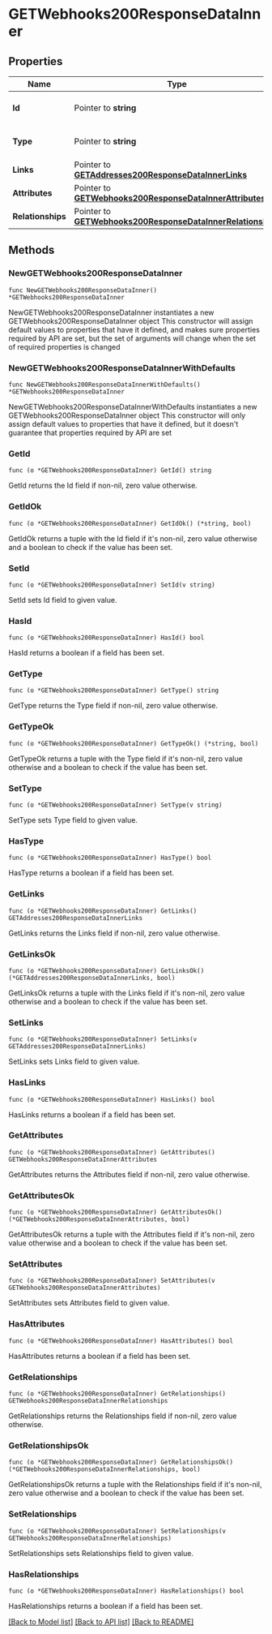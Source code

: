 # GETWebhooks200ResponseDataInner

## Properties

Name | Type | Description | Notes
------------ | ------------- | ------------- | -------------
**Id** | Pointer to **string** | The resource&#39;s id | [optional] 
**Type** | Pointer to **string** | The resource&#39;s type | [optional] [default to "webhooks"]
**Links** | Pointer to [**GETAddresses200ResponseDataInnerLinks**](GETAddresses200ResponseDataInnerLinks.md) |  | [optional] 
**Attributes** | Pointer to [**GETWebhooks200ResponseDataInnerAttributes**](GETWebhooks200ResponseDataInnerAttributes.md) |  | [optional] 
**Relationships** | Pointer to [**GETWebhooks200ResponseDataInnerRelationships**](GETWebhooks200ResponseDataInnerRelationships.md) |  | [optional] 

## Methods

### NewGETWebhooks200ResponseDataInner

`func NewGETWebhooks200ResponseDataInner() *GETWebhooks200ResponseDataInner`

NewGETWebhooks200ResponseDataInner instantiates a new GETWebhooks200ResponseDataInner object
This constructor will assign default values to properties that have it defined,
and makes sure properties required by API are set, but the set of arguments
will change when the set of required properties is changed

### NewGETWebhooks200ResponseDataInnerWithDefaults

`func NewGETWebhooks200ResponseDataInnerWithDefaults() *GETWebhooks200ResponseDataInner`

NewGETWebhooks200ResponseDataInnerWithDefaults instantiates a new GETWebhooks200ResponseDataInner object
This constructor will only assign default values to properties that have it defined,
but it doesn't guarantee that properties required by API are set

### GetId

`func (o *GETWebhooks200ResponseDataInner) GetId() string`

GetId returns the Id field if non-nil, zero value otherwise.

### GetIdOk

`func (o *GETWebhooks200ResponseDataInner) GetIdOk() (*string, bool)`

GetIdOk returns a tuple with the Id field if it's non-nil, zero value otherwise
and a boolean to check if the value has been set.

### SetId

`func (o *GETWebhooks200ResponseDataInner) SetId(v string)`

SetId sets Id field to given value.

### HasId

`func (o *GETWebhooks200ResponseDataInner) HasId() bool`

HasId returns a boolean if a field has been set.

### GetType

`func (o *GETWebhooks200ResponseDataInner) GetType() string`

GetType returns the Type field if non-nil, zero value otherwise.

### GetTypeOk

`func (o *GETWebhooks200ResponseDataInner) GetTypeOk() (*string, bool)`

GetTypeOk returns a tuple with the Type field if it's non-nil, zero value otherwise
and a boolean to check if the value has been set.

### SetType

`func (o *GETWebhooks200ResponseDataInner) SetType(v string)`

SetType sets Type field to given value.

### HasType

`func (o *GETWebhooks200ResponseDataInner) HasType() bool`

HasType returns a boolean if a field has been set.

### GetLinks

`func (o *GETWebhooks200ResponseDataInner) GetLinks() GETAddresses200ResponseDataInnerLinks`

GetLinks returns the Links field if non-nil, zero value otherwise.

### GetLinksOk

`func (o *GETWebhooks200ResponseDataInner) GetLinksOk() (*GETAddresses200ResponseDataInnerLinks, bool)`

GetLinksOk returns a tuple with the Links field if it's non-nil, zero value otherwise
and a boolean to check if the value has been set.

### SetLinks

`func (o *GETWebhooks200ResponseDataInner) SetLinks(v GETAddresses200ResponseDataInnerLinks)`

SetLinks sets Links field to given value.

### HasLinks

`func (o *GETWebhooks200ResponseDataInner) HasLinks() bool`

HasLinks returns a boolean if a field has been set.

### GetAttributes

`func (o *GETWebhooks200ResponseDataInner) GetAttributes() GETWebhooks200ResponseDataInnerAttributes`

GetAttributes returns the Attributes field if non-nil, zero value otherwise.

### GetAttributesOk

`func (o *GETWebhooks200ResponseDataInner) GetAttributesOk() (*GETWebhooks200ResponseDataInnerAttributes, bool)`

GetAttributesOk returns a tuple with the Attributes field if it's non-nil, zero value otherwise
and a boolean to check if the value has been set.

### SetAttributes

`func (o *GETWebhooks200ResponseDataInner) SetAttributes(v GETWebhooks200ResponseDataInnerAttributes)`

SetAttributes sets Attributes field to given value.

### HasAttributes

`func (o *GETWebhooks200ResponseDataInner) HasAttributes() bool`

HasAttributes returns a boolean if a field has been set.

### GetRelationships

`func (o *GETWebhooks200ResponseDataInner) GetRelationships() GETWebhooks200ResponseDataInnerRelationships`

GetRelationships returns the Relationships field if non-nil, zero value otherwise.

### GetRelationshipsOk

`func (o *GETWebhooks200ResponseDataInner) GetRelationshipsOk() (*GETWebhooks200ResponseDataInnerRelationships, bool)`

GetRelationshipsOk returns a tuple with the Relationships field if it's non-nil, zero value otherwise
and a boolean to check if the value has been set.

### SetRelationships

`func (o *GETWebhooks200ResponseDataInner) SetRelationships(v GETWebhooks200ResponseDataInnerRelationships)`

SetRelationships sets Relationships field to given value.

### HasRelationships

`func (o *GETWebhooks200ResponseDataInner) HasRelationships() bool`

HasRelationships returns a boolean if a field has been set.


[[Back to Model list]](../README.md#documentation-for-models) [[Back to API list]](../README.md#documentation-for-api-endpoints) [[Back to README]](../README.md)


